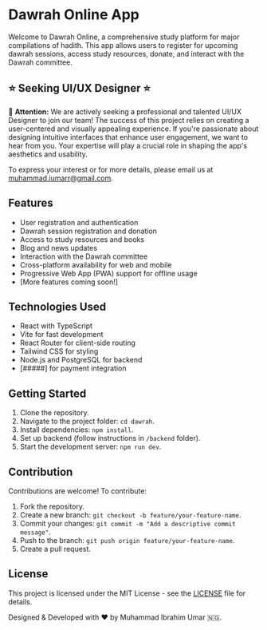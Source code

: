 # Dawrah Online App

Welcome to Dawrah Online, a comprehensive study platform for major compilations of hadith. This app allows users to register for upcoming dawrah sessions, access study resources, donate, and interact with the Dawrah committee.

## ⭐ Seeking UI/UX Designer ⭐

🚀 **Attention:** We are actively seeking a professional and talented UI/UX Designer to join our team! The success of this project relies on creating a user-centered and visually appealing experience. If you're passionate about designing intuitive interfaces that enhance user engagement, we want to hear from you. Your expertise will play a crucial role in shaping the app's aesthetics and usability.

To express your interest or for more details, please email us at [muhammad.iumarr@gmail.com](mailto:muhammad.iumarr@gmail.com).

## Features

- User registration and authentication
- Dawrah session registration and donation
- Access to study resources and books
- Blog and news updates
- Interaction with the Dawrah committee
- Cross-platform availability for web and mobile
- Progressive Web App (PWA) support for offline usage
- [More features coming soon!]

## Technologies Used

- React with TypeScript
- Vite for fast development
- React Router for client-side routing
- Tailwind CSS for styling
- Node.js and PostgreSQL for backend
- [#####] for payment integration

## Getting Started

1. Clone the repository.
2. Navigate to the project folder: `cd dawrah`.
3. Install dependencies: `npm install`.
4. Set up backend (follow instructions in `/backend` folder).
5. Start the development server: `npm run dev`.

## Contribution

Contributions are welcome! To contribute:

1. Fork the repository.
2. Create a new branch: `git checkout -b feature/your-feature-name`.
3. Commit your changes: `git commit -m "Add a descriptive commit message"`.
4. Push to the branch: `git push origin feature/your-feature-name`.
5. Create a pull request.

## License

This project is licensed under the MIT License - see the [LICENSE](LICENSE) file for details.

Designed & Developed with ❤️ by Muhammad Ibrahim Umar 🇳🇬.
